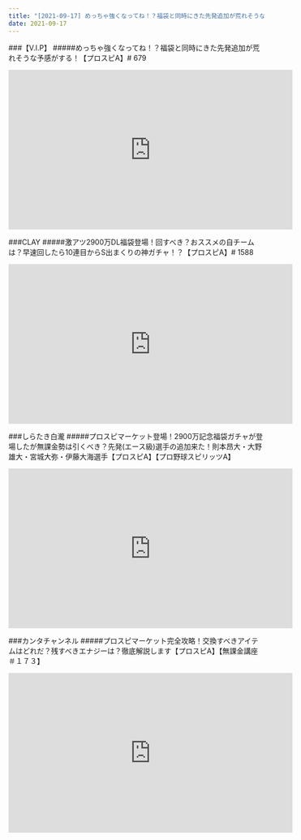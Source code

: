 ```yaml
---
title: "[2021-09-17] めっちゃ強くなってね！？福袋と同時にきた先発追加が荒れそうな予感がする！【プロスピA】# 679 他"
date: 2021-09-17
---
```

###【V.I.P】
#####めっちゃ強くなってね！？福袋と同時にきた先発追加が荒れそうな予感がする！【プロスピA】# 679
<iframe width="560" height="315" src="https://www.youtube.com/embed/pj6J_EKu_wQ" frameborder="0" allow="accelerometer; autoplay; clipboard-write; encrypted-media; gyroscope; picture-in-picture" allowfullscreen></iframe>

###CLAY
#####激アツ2900万DL福袋登場！回すべき？おススメの自チームは？早速回したら10連目からS出まくりの神ガチャ！？【プロスピA】# 1588
<iframe width="560" height="315" src="https://www.youtube.com/embed/EnqwY-qkqRE" frameborder="0" allow="accelerometer; autoplay; clipboard-write; encrypted-media; gyroscope; picture-in-picture" allowfullscreen></iframe>

###しらたき白瀧
#####プロスピマーケット登場！2900万記念福袋ガチャが登場したが無課金勢は引くべき？先発(エース級)選手の追加来た！則本昂大・大野雄大・宮城大弥・伊藤大海選手【プロスピA】【プロ野球スピリッツA】
<iframe width="560" height="315" src="https://www.youtube.com/embed/wRniRiuc7Ag" frameborder="0" allow="accelerometer; autoplay; clipboard-write; encrypted-media; gyroscope; picture-in-picture" allowfullscreen></iframe>

###カンタチャンネル
#####プロスピマーケット完全攻略！交換すべきアイテムはどれだ？残すべきエナジーは？徹底解説します【プロスピA】【無課金講座＃１７３】
<iframe width="560" height="315" src="https://www.youtube.com/embed/Y5fUJCU1Qyo" frameborder="0" allow="accelerometer; autoplay; clipboard-write; encrypted-media; gyroscope; picture-in-picture" allowfullscreen></iframe>

